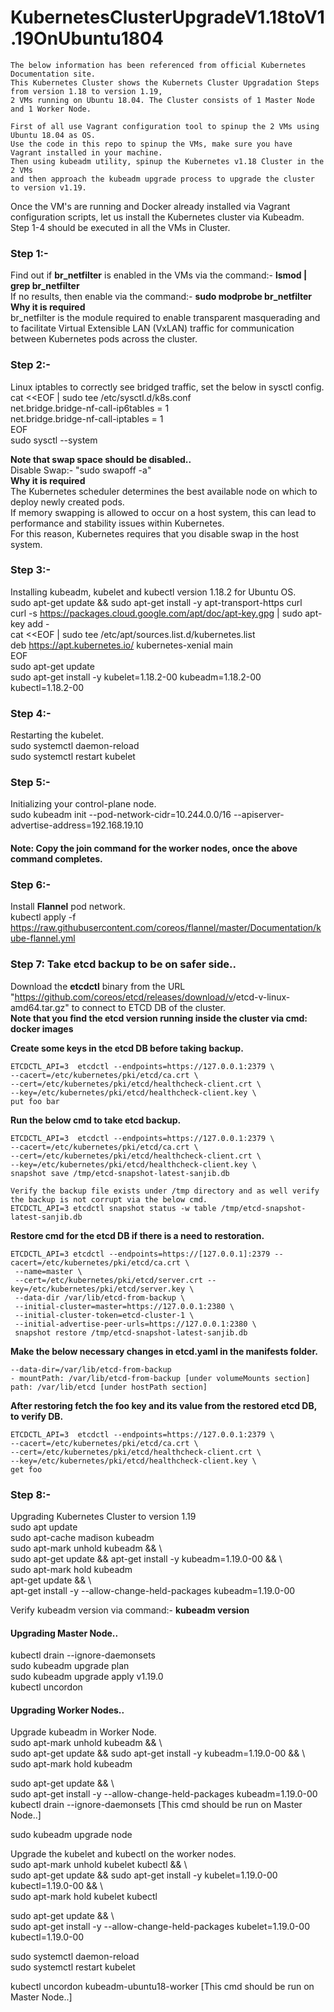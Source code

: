 # KubernetesClusterUpgradeV1.18toV1.19OnUbuntu1804
    The below information has been referenced from official Kubernetes Documentation site.  
    This Kubernetes Cluster shows the Kubernets Cluster Upgradation Steps from version 1.18 to version 1.19, 
    2 VMs running on Ubuntu 18.04. The Cluster consists of 1 Master Node and 1 Worker Node.  

    First of all use Vagrant configuration tool to spinup the 2 VMs using Ubuntu 18.04 as OS.  
    Use the code in this repo to spinup the VMs, make sure you have Vagrant installed in your machine.  
    Then using kubeadm utility, spinup the Kubernetes v1.18 Cluster in the 2 VMs 
    and then approach the kubeadm upgrade process to upgrade the cluster to version v1.19.

Once the VM's are running and Docker already installed via Vagrant configuration scripts, let us install the Kubernetes cluster via Kubeadm.  
Step 1-4 should be executed in all the VMs in Cluster.

### Step 1:-  
Find out if <b>br_netfilter</b> is enabled in the VMs via the command:- <b>lsmod | grep br_netfilter</b>  
If no results, then enable via the command:- <b>sudo modprobe br_netfilter</b>  
<b>Why it is required</b>  
br_netfilter is the module required to enable transparent masquerading and to facilitate Virtual Extensible LAN (VxLAN) traffic for communication between Kubernetes pods across the cluster.

### Step 2:-  
Linux iptables to correctly see bridged traffic, set the below in sysctl config.  
cat <<EOF | sudo tee /etc/sysctl.d/k8s.conf  
net.bridge.bridge-nf-call-ip6tables = 1  
net.bridge.bridge-nf-call-iptables = 1  
EOF  
sudo sysctl --system

<b>Note that swap space should be disabled..</b>  
Disable Swap:- "sudo swapoff -a"  
<b>Why it is required</b>  
The Kubernetes scheduler determines the best available node on which to deploy newly created pods.   
If memory swapping is allowed to occur on a host system, this can lead to performance and stability issues within Kubernetes.  
For this reason, Kubernetes requires that you disable swap in the host system.

### Step 3:-  
Installing kubeadm, kubelet and kubectl version 1.18.2 for Ubuntu OS.  
sudo apt-get update && sudo apt-get install -y apt-transport-https curl  
curl -s https://packages.cloud.google.com/apt/doc/apt-key.gpg | sudo apt-key add -  
cat <<EOF | sudo tee /etc/apt/sources.list.d/kubernetes.list  
deb https://apt.kubernetes.io/ kubernetes-xenial main  
EOF  
sudo apt-get update  
sudo apt-get install -y kubelet=1.18.2-00  kubeadm=1.18.2-00  kubectl=1.18.2-00

### Step 4:-  
Restarting the kubelet.  
sudo systemctl daemon-reload  
sudo systemctl restart kubelet

### Step 5:-  
Initializing your control-plane node.  
sudo kubeadm init --pod-network-cidr=10.244.0.0/16 --apiserver-advertise-address=192.168.19.10  
#### Note: Copy the join command for the worker nodes, once the above command completes.

### Step 6:-  
Install <b>Flannel</b> pod network.  
kubectl apply -f https://raw.githubusercontent.com/coreos/flannel/master/Documentation/kube-flannel.yml

### Step 7: Take etcd backup to be on safer side..  
Download the <b>etcdctl</b> binary from the URL "https://github.com/coreos/etcd/releases/download/v<Version No>/etcd-v<Version No>-linux-amd64.tar.gz" to connect to ETCD DB of the cluster.  
<b>Note that you find the etcd version running inside the cluster via cmd: docker images</b>  

<b>Create some keys in the etcd DB before taking backup.</b>

    ETCDCTL_API=3  etcdctl --endpoints=https://127.0.0.1:2379 \  
    --cacert=/etc/kubernetes/pki/etcd/ca.crt \  
    --cert=/etc/kubernetes/pki/etcd/healthcheck-client.crt \  
    --key=/etc/kubernetes/pki/etcd/healthcheck-client.key \  
    put foo bar
    
<b>Run the below cmd to take etcd backup.</b>

    ETCDCTL_API=3  etcdctl --endpoints=https://127.0.0.1:2379 \  
    --cacert=/etc/kubernetes/pki/etcd/ca.crt \  
    --cert=/etc/kubernetes/pki/etcd/healthcheck-client.crt \  
    --key=/etc/kubernetes/pki/etcd/healthcheck-client.key \  
    snapshot save /tmp/etcd-snapshot-latest-sanjib.db
    
    Verify the backup file exists under /tmp directory and as well verify the backup is not corrupt via the below cmd.  
    ETCDCTL_API=3 etcdctl snapshot status -w table /tmp/etcd-snapshot-latest-sanjib.db

<b> Restore cmd for the etcd DB if there is a need to restoration. </b>  

    ETCDCTL_API=3 etcdctl --endpoints=https://[127.0.0.1]:2379 --cacert=/etc/kubernetes/pki/etcd/ca.crt \  
     --name=master \  
     --cert=/etc/kubernetes/pki/etcd/server.crt --key=/etc/kubernetes/pki/etcd/server.key \  
     --data-dir /var/lib/etcd-from-backup \  
     --initial-cluster=master=https://127.0.0.1:2380 \  
     --initial-cluster-token=etcd-cluster-1 \  
     --initial-advertise-peer-urls=https://127.0.0.1:2380 \  
     snapshot restore /tmp/etcd-snapshot-latest-sanjib.db
     
<b> Make the below necessary changes in etcd.yaml in the manifests folder.</b>
    
    --data-dir=/var/lib/etcd-from-backup
    - mountPath: /var/lib/etcd-from-backup [under volumeMounts section]
    path: /var/lib/etcd [under hostPath section]

<b>After restoring fetch the foo key and its value from the restored etcd DB, to verify DB.</b>  

    ETCDCTL_API=3  etcdctl --endpoints=https://127.0.0.1:2379 \  
    --cacert=/etc/kubernetes/pki/etcd/ca.crt \  
    --cert=/etc/kubernetes/pki/etcd/healthcheck-client.crt \  
    --key=/etc/kubernetes/pki/etcd/healthcheck-client.key \  
    get foo
     

### Step 8:-  
Upgrading Kubernetes Cluster to version 1.19  
sudo apt update  
sudo apt-cache madison kubeadm  
sudo apt-mark unhold kubeadm && \  
sudo apt-get update && apt-get install -y kubeadm=1.19.0-00 && \  
sudo apt-mark hold kubeadm  
apt-get update && \  
apt-get install -y --allow-change-held-packages kubeadm=1.19.0-00  

Verify kubeadm version via command:- <b>kubeadm version</b>  

#### Upgrading Master Node..  
kubectl drain <MASTER NODE> --ignore-daemonsets  
sudo kubeadm upgrade plan  
sudo kubeadm upgrade apply v1.19.0  
kubectl uncordon <MASTER NODE>
  
#### Upgrading Worker Nodes.. 
Upgrade kubeadm in Worker Node.  
sudo apt-mark unhold kubeadm && \  
sudo apt-get update && sudo apt-get install -y kubeadm=1.19.0-00 && \  
sudo apt-mark hold kubeadm  

sudo apt-get update && \  
sudo apt-get install -y --allow-change-held-packages kubeadm=1.19.0-00  
kubectl drain <WORKER NODE> --ignore-daemonsets [This cmd should be run on Master Node..]

sudo kubeadm upgrade node  

Upgrade the kubelet and kubectl on the worker nodes.  
sudo apt-mark unhold kubelet kubectl && \  
sudo apt-get update && sudo apt-get install -y kubelet=1.19.0-00 kubectl=1.19.0-00 && \  
sudo apt-mark hold kubelet kubectl  

sudo apt-get update && \  
sudo apt-get install -y --allow-change-held-packages kubelet=1.19.0-00 kubectl=1.19.0-00  

sudo systemctl daemon-reload  
sudo systemctl restart kubelet  

kubectl uncordon kubeadm-ubuntu18-worker [This cmd should be run on Master Node..]
